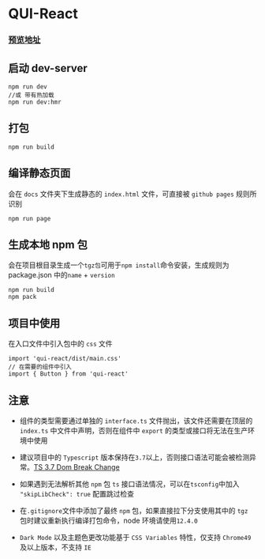 # QUI-React

### [预览地址](https://dalingzhong.github.io/qui-react/)

## 启动 dev-server

```
npm run dev
//或 带有热加载
npm run dev:hmr
```

## 打包

```
npm run build
```

## 编译静态页面

会在 `docs` 文件夹下生成静态的 `index.html` 文件，可直接被 `github pages` 规则所识别

```
npm run page
```

## 生成本地 npm 包

会在项目根目录生成一个`tgz包`可用于`npm install`命令安装，生成规则为 package.json 中的`name` + `version`

```
npm run build
npm pack
```

## 项目中使用

在入口文件中引入包中的 `css` 文件

```
import 'qui-react/dist/main.css'
// 在需要的组件中引入
import { Button } from 'qui-react'
```

## 注意

- 组件的类型需要通过单独的 `interface.ts` 文件抛出，该文件还需要在顶层的 `index.ts` 中文件中声明，否则在组件中 `export` 的类型或接口将无法在生产环境中使用

- 建议项目中的 `Typescript` 版本保持在`3.7`以上，否则接口语法可能会被检测异常。[TS 3.7 Dom Break Change](https://devblogs.microsoft.com/typescript/announcing-typescript-3-7/#the-usedefineforclassfields-flag-and-the-declare-property-modifier)

- 如果遇到无法解析其他 `npm` 包 `ts` 接口语法情况，可以在`tsconfig`中加入 `"skipLibCheck": true` 配置跳过检查

- 在`.gitignore`文件中添加了最终 `npm` 包，如果直接拉下分支使用其中的 `tgz` 包时建议重新执行编译打包命令，node 环境请使用`12.4.0`

- `Dark Mode` 以及主题色更改功能基于 `CSS Variables` 特性，仅支持 `Chrome49` 及以上版本，不支持 `IE`
